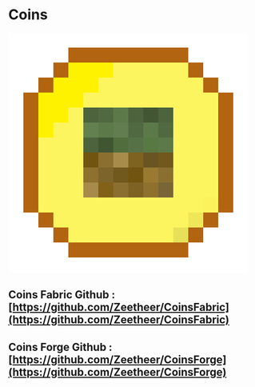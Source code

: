 Coins
=====

![](https://github.com/Zeetheer/Coins/blob/master/images/icon.png?raw=true)

Coins Fabric Github : [https://github.com/Zeetheer/CoinsFabric](https://github.com/Zeetheer/CoinsFabric)
--------------------------------------------------------------------------------------------------------

Coins Forge Github : [https://github.com/Zeetheer/CoinsForge](https://github.com/Zeetheer/CoinsForge)
--------------------------------------------------------------------------------------------------------------------
